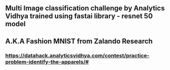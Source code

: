## Multi Image classification challenge by Analytics Vidhya trained using fastai library - resnet 50 model
## A.K.A Fashion MNIST from Zalando Research
### https://datahack.analyticsvidhya.com/contest/practice-problem-identify-the-apparels/#
